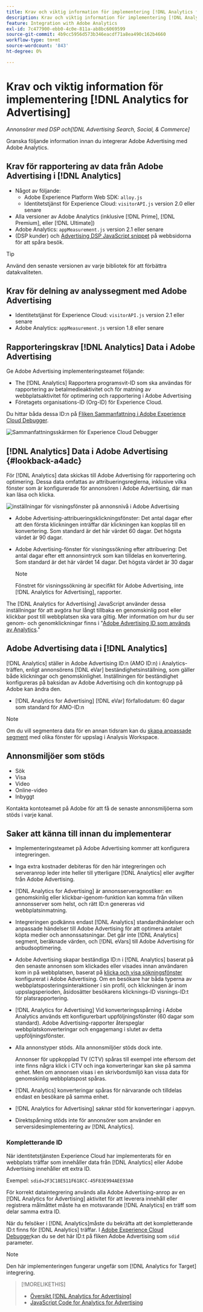 ```yaml
---
title: Krav och viktig information för implementering [!DNL Analytics for Advertising]
description: Krav och viktig information för implementering [!DNL Analytics for Advertising]
feature: Integration with Adobe Analytics
exl-id: 7c477900-ebb0-4c0e-811a-ab8bc6069599
source-git-commit: 4b9cc5956d573b346eacdf71a8ea490c162b4660
workflow-type: tm+mt
source-wordcount: '843'
ht-degree: 0%

---
```


# Krav och viktig information för implementering [!DNL Analytics for Advertising]

*Annonsörer med DSP och[!DNL Advertising Search, Social, & Commerce]*

Granska följande information innan du integrerar Adobe Advertising med Adobe Analytics.

## Krav för rapportering av data från Adobe Advertising i [!DNL Analytics]

* Något av följande:
   * Adobe Experience Platform Web SDK: `alloy.js`
   * Identitetstjänst för Experience Cloud: `visitorAPI.js` version 2.0 eller senare
* Alla versioner av Adobe Analytics (inklusive [!DNL Prime], [!DNL Premium], eller [!DNL Ultimate])
* Adobe Analytics: `appMeasurement.js` version 2.1 eller senare
* (DSP kunder) och [Advertising DSP JavaScript snippet](javascript.md) på webbsidorna för att spåra besök.

>[!TIP]
>
>Använd den senaste versionen av varje bibliotek för att förbättra datakvaliteten.

## Krav för delning av analyssegment med Adobe Advertising

* Identitetstjänst för Experience Cloud: `visitorAPI.js` version 2.1 eller senare
* Adobe Analytics: `appMeasurement.js` version 1.8 eller senare

## Rapporteringskrav [!DNL Analytics] Data i Adobe Advertising

Ge Adobe Advertising implementeringsteamet följande:

* The [!DNL Analytics] Rapportera programsvit-ID som ska användas för rapportering av betalmedieaktivitet och för matning av webbplatsaktivitet för optimering och rapportering i Adobe Advertising
* Företagets organisations-ID (Org-ID) för Experience Cloud.

Du hittar båda dessa ID:n på [Fliken Sammanfattning i Adobe Experience Cloud Debugger](https://experienceleague.adobe.com/docs/debugger/using-v2/summary.html).

![Sammanfattningsskärmen för Experience Cloud Debugger](/help/integrations/assets/a4adc-debugger-summary.png)

## [!DNL Analytics] Data i Adobe Advertising {#lookback-a4adc}

För [!DNL Analytics] data skickas till Adobe Advertising för rapportering och optimering. Dessa data omfattas av attribueringsreglerna, inklusive vilka fönster som är konfigurerade för annonsören i Adobe Advertising, där man kan läsa och klicka.

![inställningar för visningsfönster på annonsnivå i Adobe Advertising](/help/integrations/assets/a4adc-lookbacks.png)

* Adobe Advertising-attribueringsklickningsfönster: Det antal dagar efter att den första klickningen inträffar där klickningen kan kopplas till en konvertering. Som standard är det här värdet 60 dagar. Det högsta värdet är 90 dagar.
* Adobe Advertising-fönster för visningssökning efter attribuering: Det antal dagar efter ett annonsintryck som kan tilldelas en konvertering. Som standard är det här värdet 14 dagar. Det högsta värdet är 30 dagar

  >[!NOTE]
  >
  > Fönstret för visningssökning är specifikt för Adobe Advertising, inte [!DNL Analytics for Advertising], rapporter.

The [!DNL Analytics for Advertising] JavaScript använder dessa inställningar för att avgöra hur långt tillbaka en genomskinlig post eller klickbar post till webbplatsen ska vara giltig. Mer information om hur du ser genom- och genomklickningar finns i &quot;[Adobe Advertising ID som används av Analytics](ids.md).&quot;

## Adobe Advertising data i [!DNL Analytics]

[!DNL Analytics] ställer in Adobe Advertising ID:n (AMO ID:n) i Analytics-träffen, enligt annonsörens [!DNL eVar] beständighetsinställning, som gäller både klickningar och genomskinlighet. Inställningen för beständighet konfigureras på baksidan av Adobe Advertising och din kontogrupp på Adobe kan ändra den.

* [!DNL Analytics for Advertising] [!DNL eVar] förfallodatum: 60 dagar som standard för AMO-ID:n

>[!NOTE]
>
>Om du vill segmentera data för en annan tidsram kan du [skapa anpassade segment](https://experienceleague.adobe.com/docs/analytics/components/segmentation/segmentation-workflow/seg-build.html) med olika fönster för uppslag i Analysis Workspace.

## Annonsmiljöer som stöds

* Sök
* Visa
* Video
* Online-video
* Inbyggt

Kontakta kontoteamet på Adobe för att få de senaste annonsmiljöerna som stöds i varje kanal.

## Saker att känna till innan du implementerar

* Implementeringsteamet på Adobe Advertising kommer att konfigurera integreringen.

* Inga extra kostnader debiteras för den här integreringen och serveranrop leder inte heller till ytterligare [!DNL Analytics] eller avgifter från Adobe Advertising.

* [!DNL Analytics for Advertising] är annonsserveragnostiker: en genomskinlig eller klickbar-igenom-funktion kan komma från vilken annonsserver som helst, och rätt ID:n genereras vid webbplatsinmatning.

* Integreringen godkänns endast [!DNL Analytics] standardhändelser och anpassade händelser till Adobe Advertising för att optimera antalet köpta medier och annonssatsningar. Det går inte [!DNL Analytics] segment, beräknade värden, och [!DNL eVars] till Adobe Advertising för anbudsoptimering.

* Adobe Advertising skapar beständiga ID:n i [!DNL Analytics] baserat på den senaste annonsen som klickades eller visades innan användaren kom in på webbplatsen, baserat på [klicka och visa sökningsfönster](#lookback-a4adc) konfigurerat i Adobe Advertising. Om en besökare har båda typerna av webbplatsposteringsinteraktioner i sin profil, och klickningen är inom uppslagsperioden, åsidosätter besökarens klicknings-ID visnings-ID:t för platsrapportering.

* [!DNL Analytics for Advertising] Vid konverteringsspårning i Adobe Analytics används ett konfigurerbart uppföljningsfönster (60 dagar som standard). Adobe Advertising-rapporter återspeglar webbplatskonverteringar och engagemang i slutet av detta uppföljningsfönster.

* Alla annonstyper stöds. Alla annonsmiljöer stöds dock inte.

  Annonser för uppkopplad TV (CTV) spåras till exempel inte eftersom det inte finns några klick i CTV och inga konverteringar kan ske på samma enhet. Men om annonsen visas i en skrivbordsmiljö kan vissa data för genomskinlig webbplatspost spåras.

* [!DNL Analytics] konverteringar spåras för närvarande och tilldelas endast en besökare på samma enhet.

* [!DNL Analytics for Advertising] saknar stöd för konverteringar i appvyn.

* Direktspårning stöds inte för annonsörer som använder en serversidesimplementering av [!DNL Analytics].

### Kompletterande ID

När identitetstjänsten Experience Cloud har implementerats för en webbplats träffar som innehåller data från [!DNL Analytics] eller Adobe Advertising innehåller ett extra ID.

Exempel: `sdid=2F3C18E511F618CC-45F83E994AEE93A0`

För korrekt dataintegrering används alla Adobe Advertising-anrop av en [!DNL Analytics for Advertising] aktivitet för att leverera innehåll eller registrera målmåttet måste ha en motsvarande [!DNL Analytics] en träff som delar samma extra ID.

När du felsöker i [!DNL Analytics]måste du bekräfta att det kompletterande ID:t finns för [!DNL Analytics] träffar. I [Adobe Experience Cloud Debugger](https://experienceleague.adobe.com/docs/debugger/using-v2/summary.html)kan du se det här ID:t på fliken Adobe Advertising som `sdid` parameter.

>[!NOTE]
>
> Den här implementeringen fungerar ungefär som [!DNL Analytics for Target] integrering.

>[!MORELIKETHIS]
>
>* [Översikt [!DNL Analytics for Advertising]](overview.md)
>* [JavaScript Code for Analytics for Advertising](/help/integrations/analytics/javascript.md)

